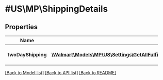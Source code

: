 # #US\MP\ShippingDetails

## Properties

Name | Type | Description | Notes
------------ | ------------- | ------------- | -------------
**twoDayShipping** | [**\Walmart\Models\MP\US\Settings\GetAllFulfillmentCenters200ResponseInnerShippingDetailsInnerTwoDayShippingInner[]**](GetAllFulfillmentCenters200ResponseInnerShippingDetailsInnerTwoDayShippingInner.md) | Shipping type provided. | [optional]


[[Back to Model list]](../) [[Back to API list]](../../Api/US/MP) [[Back to README]](../../README.md)
